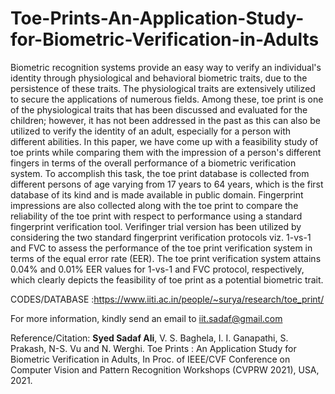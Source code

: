 # Toe-Prints-An-Application-Study-for-Biometric-Verification-in-Adults
Biometric recognition systems provide an easy way to verify an individual's identity through physiological and behavioral biometric traits, due to the persistence of these traits. The physiological traits are extensively utilized to secure the applications of numerous fields. Among these, toe print is one of the physiological traits that has been discussed and evaluated for the children; however, it has not been addressed in the past as this can also be utilized to verify the identity of an adult, especially for a person with different abilities. In this paper, we have come up with a feasibility study of toe prints while comparing them with the impression of a person's different fingers in terms of the overall performance of a biometric verification system. To accomplish this task, the toe print database is collected from different persons of age varying from 17 years to 64 years, which is the first database of its kind and is made available in public domain. Fingerprint impressions are also collected along with the toe print to compare the reliability of the toe print with respect to performance using a standard fingerprint verification tool. Verifinger trial version has been utilized by considering the two standard fingerprint verification protocols viz. 1-vs-1 and FVC to assess the performance of the toe print verification system in terms of the equal error rate (EER). The toe print verification system attains 0.04% and 0.01% EER values for 1-vs-1 and FVC protocol, respectively, which clearly depicts the feasibility of toe print as a potential biometric trait.


CODES/DATABASE :https://www.iiti.ac.in/people/~surya/research/toe_print/

For more information, kindly send an email to iit.sadaf@gmail.com

Reference/Citation: **Syed Sadaf Ali**, V. S. Baghela, I. I. Ganapathi, S. Prakash, N-S. Vu and N. Werghi. Toe Prints : An Application Study for Biometric Verification in Adults, In Proc. of IEEE/CVF Conference on Computer Vision and Pattern Recognition Workshops (CVPRW 2021), USA, 2021.
